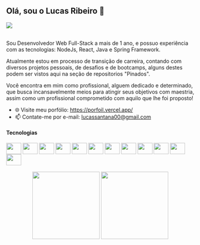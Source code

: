 ## Olá, sou o Lucas Ribeiro 👋
 <div> 
  <a href="https://www.linkedin.com/in/lucas-santana-a0a92712a/" target="_blank"><img src="https://img.shields.io/badge/-LinkedIn-%230077B5?style=for-the-badge&logo=linkedin&logoColor=white" target="_blank"></a> 
  </div><br/>

 <p>Sou Desenvolvedor Web Full-Stack a mais de 1 ano, e possuo experiência com as tecnologias: NodeJs, React, Java e Spring Framework. </p>
 <p>Atualmente estou em processo de transição de carreira, contando com diversos projetos pessoais, de desafios e de bootcamps, alguns destes podem ser vistos aqui na seção de repositorios "Pinados". </p>
 <p>Você encontra em mim como profissional, alguem dedicado e determinado, que busca incansavelmente meios para atingir seus objetivos com maestria, assim como um profissional comprometido com aquilo que lhe foi proposto! </p>
 
- 🌐 Visite meu porfólio: https://porfoil.vercel.app/
- 📫 Contate-me por e-mail: lucassantana00@gmail.com

#### Tecnologias
<div >
  <img align="center" height="30" width="40" src="https://cdn.jsdelivr.net/gh/devicons/devicon/icons/html5/html5-plain-wordmark.svg" />        
  <img align="center" height="30" width="40" src="https://cdn.jsdelivr.net/gh/devicons/devicon/icons/css3/css3-plain-wordmark.svg" />              
  <img align="center" height="30" width="40" src="https://cdn.jsdelivr.net/gh/devicons/devicon/icons/typescript/typescript-original.svg" />
  <img align="center" height="30" width="40" src="https://cdn.jsdelivr.net/gh/devicons/devicon/icons/react/react-original.svg" />
  <img align="center" height="30" width="40" src="https://cdn.jsdelivr.net/gh/devicons/devicon/icons/git/git-original.svg" />
  <img align="center" height="30" width="40" src="https://cdn.jsdelivr.net/gh/devicons/devicon/icons/nodejs/nodejs-original.svg" />
  <img align="center" height="30" width="40" src="https://cdn.jsdelivr.net/gh/devicons/devicon/icons/nestjs/nestjs-plain.svg" />
  <img align="center" height="30" width="40" src="https://cdn.jsdelivr.net/gh/devicons/devicon/icons/java/java-original.svg" />
  <img align="center" height="30" width="40" src="https://cdn.jsdelivr.net/gh/devicons/devicon/icons/spring/spring-original-wordmark.svg" />
  <img align="center" height="30" width="40" src="https://cdn.jsdelivr.net/gh/devicons/devicon/icons/postgresql/postgresql-plain-wordmark.svg" />
  <img align="center" height="30" width="40" src="https://cdn.jsdelivr.net/gh/devicons/devicon/icons/mongodb/mongodb-plain-wordmark.svg" />
  <img align="center" height="30" width="40" src="https://cdn.jsdelivr.net/gh/devicons/devicon/icons/docker/docker-plain-wordmark.svg" />
</div><br/>

<div align="center">
  <img height="180em" src="https://github-readme-stats.vercel.app/api?username=lov1sk&show_icons=true&theme=tokyonight"/>
  <img height="180em" src="https://github-readme-stats.vercel.app/api/top-langs/?username=lov1sk&layout=compact&langs_count=10&count_private=true&theme=tokyonight"/>
</div>





